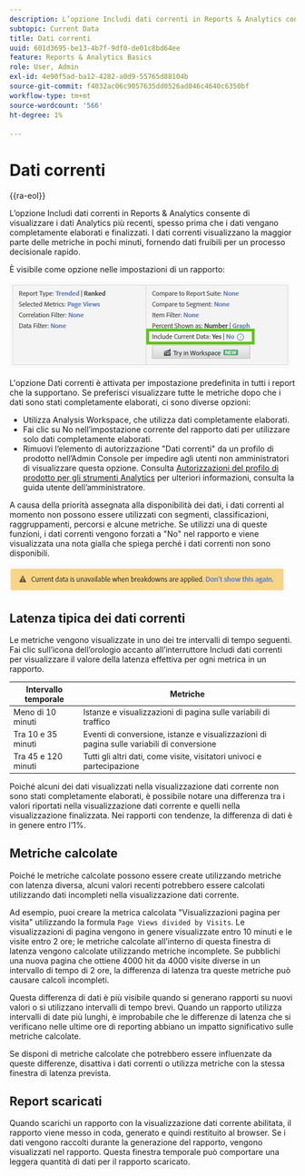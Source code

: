 ```yaml
---
description: L’opzione Includi dati correnti in Reports & Analytics consente di visualizzare i dati Analytics più recenti, spesso prima che i dati vengano completamente elaborati e finalizzati. I dati correnti visualizzano la maggior parte delle metriche in pochi minuti, fornendo dati fruibili per un processo decisionale rapido.
subtopic: Current Data
title: Dati correnti
uuid: 601d3695-be13-4b7f-9df0-de01c8bd64ee
feature: Reports & Analytics Basics
role: User, Admin
exl-id: 4e90f5ad-ba12-4282-a0d9-55765d88104b
source-git-commit: f4032ac06c9057635dd0526ad046c4640c6350bf
workflow-type: tm+mt
source-wordcount: '566'
ht-degree: 1%

---
```


# Dati correnti

{{ra-eol}}

L’opzione Includi dati correnti in Reports &amp; Analytics consente di visualizzare i dati Analytics più recenti, spesso prima che i dati vengano completamente elaborati e finalizzati. I dati correnti visualizzano la maggior parte delle metriche in pochi minuti, fornendo dati fruibili per un processo decisionale rapido.

È visibile come opzione nelle impostazioni di un rapporto:

![Screenshot dati corrente](assets/current_data.png)

L&#39;opzione Dati correnti è attivata per impostazione predefinita in tutti i report che la supportano. Se preferisci visualizzare tutte le metriche dopo che i dati sono stati completamente elaborati, ci sono diverse opzioni:

* Utilizza Analysis Workspace, che utilizza dati completamente elaborati.
* Fai clic su No nell’impostazione corrente del rapporto dati per utilizzare solo dati completamente elaborati.
* Rimuovi l’elemento di autorizzazione &quot;Dati correnti&quot; da un profilo di prodotto nell’Admin Console per impedire agli utenti non amministratori di visualizzare questa opzione. Consulta [Autorizzazioni del profilo di prodotto per gli strumenti Analytics](/help/admin/admin-console/permissions/analytics-tools.md) per ulteriori informazioni, consulta la guida utente dell’amministratore.

A causa della priorità assegnata alla disponibilità dei dati, i dati correnti al momento non possono essere utilizzati con segmenti, classificazioni, raggruppamenti, percorsi e alcune metriche. Se utilizzi una di queste funzioni, i dati correnti vengono forzati a &quot;No&quot; nel rapporto e viene visualizzata una nota gialla che spiega perché i dati correnti non sono disponibili.

![Avviso sui dati correnti](assets/current_data_notice.png)

## Latenza tipica dei dati correnti

Le metriche vengono visualizzate in uno dei tre intervalli di tempo seguenti. Fai clic sull’icona dell’orologio accanto all’interruttore Includi dati correnti per visualizzare il valore della latenza effettiva per ogni metrica in un rapporto.

| Intervallo temporale | Metriche |
| --- | --- |
| Meno di 10 minuti | Istanze e visualizzazioni di pagina sulle variabili di traffico |
| Tra 10 e 35 minuti | Eventi di conversione, istanze e visualizzazioni di pagina sulle variabili di conversione |
| Tra 45 e 120 minuti | Tutti gli altri dati, come visite, visitatori univoci e partecipazione |

Poiché alcuni dei dati visualizzati nella visualizzazione dati corrente non sono stati completamente elaborati, è possibile notare una differenza tra i valori riportati nella visualizzazione dati corrente e quelli nella visualizzazione finalizzata. Nei rapporti con tendenze, la differenza di dati è in genere entro l’1%.

## Metriche calcolate

Poiché le metriche calcolate possono essere create utilizzando metriche con latenza diversa, alcuni valori recenti potrebbero essere calcolati utilizzando dati incompleti nella visualizzazione dati corrente.

Ad esempio, puoi creare la metrica calcolata &quot;Visualizzazioni pagina per visita&quot; utilizzando la formula `Page Views divided by Visits`. Le visualizzazioni di pagina vengono in genere visualizzate entro 10 minuti e le visite entro 2 ore; le metriche calcolate all’interno di questa finestra di latenza vengono calcolate utilizzando metriche incomplete. Se pubblichi una nuova pagina che ottiene 4000 hit da 4000 visite diverse in un intervallo di tempo di 2 ore, la differenza di latenza tra queste metriche può causare calcoli incompleti.

Questa differenza di dati è più visibile quando si generano rapporti su nuovi valori o si utilizzano intervalli di tempo brevi. Quando un rapporto utilizza intervalli di date più lunghi, è improbabile che le differenze di latenza che si verificano nelle ultime ore di reporting abbiano un impatto significativo sulle metriche calcolate.

Se disponi di metriche calcolate che potrebbero essere influenzate da queste differenze, disattiva i dati correnti o utilizza metriche con la stessa finestra di latenza prevista.

## Report scaricati

Quando scarichi un rapporto con la visualizzazione dati corrente abilitata, il rapporto viene messo in coda, generato e quindi restituito al browser. Se i dati vengono raccolti durante la generazione del rapporto, vengono visualizzati nel rapporto. Questa finestra temporale può comportare una leggera quantità di dati per il rapporto scaricato.
